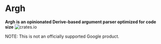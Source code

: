 # Argh
**Argh is an opinionated Derive-based argument parser optimized for code size**
![crates.io](https://img.shields.io/crates/v/argh.svg)


NOTE: This is not an officially supported Google product.
